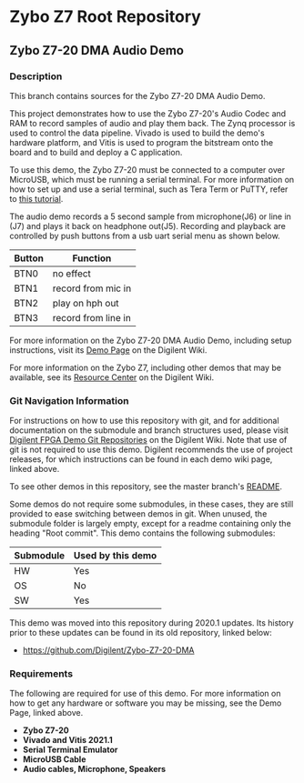 # Zybo Z7 Root Repository

## Zybo Z7-20 DMA Audio Demo

### Description

This branch contains sources for the Zybo Z7-20 DMA Audio Demo.

This project demonstrates how to use the Zybo Z7-20's Audio Codec and RAM to record samples of audio and play them back. The Zynq processor is used to control the data pipeline. Vivado is used to build the demo's hardware platform, and Vitis is used to program the bitstream onto the board and to build and deploy a C application.

To use this demo, the Zybo Z7-20 must be connected to a computer over MicroUSB, which must be running a serial terminal. For more information on how to set up and use a serial terminal, such as Tera Term or PuTTY, refer to [this tutorial](https://reference.digilentinc.com/learn/programmable-logic/tutorials/tera-term).

The audio demo records a 5 second sample from microphone(J6) or line in (J7) and plays it back on headphone out(J5). Recording and playback are controlled by push buttons from a usb uart serial menu as shown below.

|  Button  | Function             |
| -------- | -------------------- |
|  BTN0    |  no effect           |
|  BTN1    |  record from mic in  |
|  BTN2    |  play on hph out     |
|  BTN3    |  record from line in |

For more information on the Zybo Z7-20 DMA Audio Demo, including setup instructions, visit its [Demo Page](https://reference.digilentinc.com/reference/programmable-logic/zybo-z7/demos/dma-audio) on the Digilent Wiki.

For more information on the Zybo Z7, including other demos that may be available, see its [Resource Center](https://reference.digilentinc.com/reference/programmable-logic/zybo-z7/start) on the Digilent Wiki.

### Git Navigation Information

For instructions on how to use this repository with git, and for additional documentation on the submodule and branch structures used, please visit [Digilent FPGA Demo Git Repositories](https://reference.digilentinc.com/reference/programmable-logic/documents/git) on the Digilent Wiki. Note that use of git is not required to use this demo. Digilent recommends the use of project releases, for which instructions can be found in each demo wiki page, linked above.

To see other demos in this repository, see the master branch's [README](https://github.com/Digilent/Zybo-Z7).

Some demos do not require some submodules, in these cases, they are still provided to ease switching between demos in git. When unused, the submodule folder is largely empty, except for a readme containing only the heading "Root commit". This demo contains the following submodules:

| Submodule | Used by this demo |
|-----------|-------------------|
| HW        | Yes               |
| OS        | No                |
| SW        | Yes               |

This demo was moved into this repository during 2020.1 updates. Its history prior to these updates can be found in its old repository, linked below:
* https://github.com/Digilent/Zybo-Z7-20-DMA

### Requirements

The following are required for use of this demo. For more information on how to get any hardware or software you may be missing, see the Demo Page, linked above.

* **Zybo Z7-20**
* **Vivado and Vitis 2021.1**
* **Serial Terminal Emulator**
* **MicroUSB Cable**
* **Audio cables, Microphone, Speakers**
